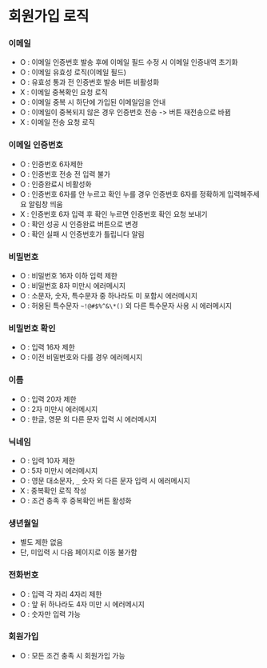 # 회원가입 로직

### 이메일

- O : 이메일 인증번호 발송 후에 이메일 필드 수정 시 이메일 인증내역 초기화
- O : 이메일 유효성 로직(이메일 필드)
- O : 유효성 통과 전 인증번호 발송 버튼 비활성화
- X : 이메일 중복확인 요청 로직
- O : 이메일 중복 시 하단에 가입된 이메일임을 안내
- O : 이메일이 중복되지 않은 경우 인증번호 전송 -> 버튼 재전송으로 바뀜
- X : 이메일 전송 요청 로직

### 이메일 인증번호

- O : 인증번호 6자제한
- O : 인증번호 전송 전 입력 불가
- O : 인증완료시 비활성화
- O : 인증번호 6자를 안 누르고 확인 누를 경우 인증번호 6자를 정확하게 입력해주세요 알림창 띄움
- X : 인증번호 6자 입력 후 확인 누르면 인증번호 확인 요청 보내기
- O : 확인 성공 시 인증완료 버튼으로 변경
- O : 확인 실패 시 인증번호가 틀립니다 알림

### 비밀번호

- O : 비밀번호 16자 이하 입력 제한
- O : 비밀번호 8자 미만시 에러메시지
- O : 소문자, 숫자, 특수문자 중 하나라도 미 포함시 에러메시지
- O : 허용된 특수문자 `~!@#$%^&\*()` 외 다른 특수문자 사용 시 에러메시지

### 비밀번호 확인

- O : 입력 16자 제한
- O : 이전 비밀번호와 다를 경우 에러메시지

### 이름

- O : 입력 20자 제한
- O : 2자 미만시 에러메시지
- O : 한글, 영문 외 다른 문자 입력 시 에러메시지

### 닉네임

- O : 입력 10자 제한
- O : 5자 미만시 에러메시지
- O : 영문 대소문자, `_` 숫자 외 다른 문자 입력 시 에러메시지
- X : 중복확인 로직 작성
- O : 조건 충족 후 중복확인 버튼 활성화

### 생년월일

- 별도 제한 없음
- 단, 미입력 시 다음 페이지로 이동 불가함

### 전화번호

- O : 입력 각 자리 4자리 제한
- O : 앞 뒤 하나라도 4자 미만 시 에러메시지
- O : 숫자만 입력 가능

### 회원가입

- O : 모든 조건 충족 시 회원가입 가능
